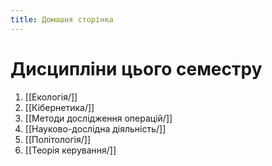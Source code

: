 ```yaml
---
title: Домашня сторінка
---
```

# Дисципліни цього семестру
1. [[Екологія/]]
2. [[Кібернетика/]]
3. [[Методи дослідження операцій/]]
4. [[Науково-дослідна діяльність/]]
5. [[Політологія/]]
6. [[Теорія керування/]]